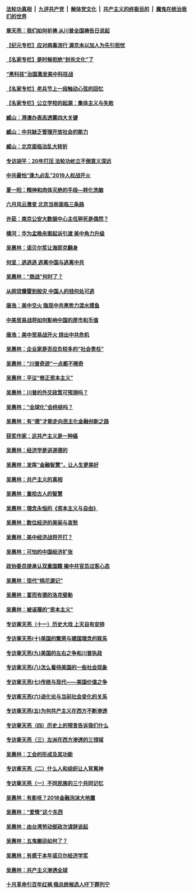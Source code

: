 ####  [法轮功真相](../../../../basic/blob/master/README.md?t=07092131) &nbsp;|&nbsp; [九评共产党](../../../../9ping.md/blob/master/README.md?t=07092131) &nbsp;|&nbsp; [解体党文化](../../../../jtdwh.md/blob/master/README.md?t=07092131)  &nbsp;|&nbsp; [共产主义的终极目的](../../../../gczydzjmd.md/blob/master/README.md?t=07092131) &nbsp;|&nbsp; [魔鬼在统治我们的世界](../../../../mgztzwmdsj.md/blob/master/README.md?t=07092131) 

#### [章天亮：我们如何祈祷 从川普全国祷告日说起](../pages/nsc423/n11944627.md?t=07092131) 

#### [【纪元专栏】应对病毒流行 渥京未以加人为先引担忧](../pages/nsc423/n11875714.md?t=07092131) 

#### [【名家专栏】是时候拒绝“封杀文化”了](../pages/nsc423/n11814093.md?t=07092131) 

#### [“黑科技”治国激发美中科技战](../pages/nsc423/n11638056.md?t=07092131) 

#### [【名家专栏】老兵节上一段触动心弦的回忆](../pages/nsc423/n11646016.md?t=07092131) 

#### [【名家专栏】公立学校的起源：集体主义与失败](../pages/nsc423/n11601833.md?t=07092131) 

#### [臧山：港澳办表态透露四大关键](../pages/nsc423/n11421628.md?t=07092131) 

#### [臧山：中共缺乏管理开放社会的能力](../pages/nsc423/n11407457.md?t=07092131) 

#### [臧山：北京面临治乱大转折](../pages/nsc423/n11406895.md?t=07092131) 

#### [专访胡平：20年打压 法轮功屹立不倒意义深远](../pages/nsc423/n11398800.md?t=07092131) 

#### [中共最怕“逢九必乱”2019人权战开火](../pages/nsc423/n11385248.md?t=07092131) 

#### [夏一阳：精神和肉体灭绝的手段—转化洗脑](../pages/nsc423/n11368250.md?t=07092131) 

#### [六月风云激变 北京当局面临三条路](../pages/nsc423/n11313668.md?t=07092131) 

#### [许茹：南京公安大数据中心主任猝死是偶然？](../pages/nsc423/n11064744.md?t=07092131) 

#### [横河：华为孟晚舟案起诉引渡 美中角力升级](../pages/nsc423/n11027230.md?t=07092131) 

#### [吴惠林：诺贝尔奖让海耶克翻身](../pages/nsc423/n10890049.md?t=07092131) 

#### [何坚：逃逃逃 逃离中国与逃离中共](../pages/nsc423/n10592891.md?t=07092131) 

#### [吴惠林：“商战”何时了？](../pages/nsc423/n10573558.md?t=07092131) 

#### [从网贷爆雷到股灾 中国人的钱何处可逃](../pages/nsc423/n10572800.md?t=07092131) 

#### [唐浩：美中交火 隐现中共黑势力混水摸鱼](../pages/nsc423/n10544040.md?t=07092131) 

#### [中美贸易战将如何影响中国的房市和币值](../pages/nsc423/n10543697.md?t=07092131) 

#### [唐浩：美中贸易战开火 烧出中共危机](../pages/nsc423/n10540126.md?t=07092131) 

#### [吴惠林：企业家是否应负较多的“社会责任”](../pages/nsc423/n10535022.md?t=07092131) 

#### [吴惠林：“川普奇迹”一点都不稀奇](../pages/nsc423/n10512808.md?t=07092131) 

#### [吴惠林：平议“修正资本主义”](../pages/nsc423/n10495724.md?t=07092131) 

#### [吴惠林：川普的外交政策可预测吗？](../pages/nsc423/n10462387.md?t=07092131) 

#### [吴惠林：“全球化”会终结吗？](../pages/nsc423/n10452838.md?t=07092131) 

#### [吴惠林：有“德”才能走向民主化金融创新之路](../pages/nsc423/n10432292.md?t=07092131) 

#### [获奖作家：这共产主义是一种癌](../pages/nsc423/n10431541.md?t=07092131) 

#### [吴惠林：经济学是讲道德的](../pages/nsc423/n10398014.md?t=07092131) 

#### [吴惠林：发挥“金融智慧”，让人生更美好](../pages/nsc423/n10375019.md?t=07092131) 

#### [吴惠林：共产主义的真相](../pages/nsc423/n10351394.md?t=07092131) 

#### [吴惠林：重拾古人的智慧](../pages/nsc423/n10337691.md?t=07092131) 

#### [吴惠林：理念永恒的《资本主义与自由》](../pages/nsc423/n10316274.md?t=07092131) 

#### [吴惠林：数位经济的美丽与哀愁](../pages/nsc423/n10292946.md?t=07092131) 

#### [吴惠林：美中经济战将开打？](../pages/nsc423/n10258825.md?t=07092131) 

#### [吴惠林：可怕的中国经济扩张](../pages/nsc423/n10219147.md?t=07092131) 

#### [政协委员提承认双重国籍 揭中共官员过客心态](../pages/nsc423/n10208809.md?t=07092131) 

#### [吴惠林：现代“桃花源记”](../pages/nsc423/n10185234.md?t=07092131) 

#### [吴惠林：富而有德的洛克斐勒](../pages/nsc423/n10142264.md?t=07092131) 

#### [吴惠林：被诬蔑的“资本主义”](../pages/nsc423/n10124816.md?t=07092131) 

#### [专访章天亮（十一）历史大戏 上天自有安排](../pages/nsc423/n10094905.md?t=07092131) 

#### [专访章天亮(十)美国的繁荣与建国理念的联系](../pages/nsc423/n10094899.md?t=07092131) 

#### [专访章天亮(九)美国的左右之争和川普执政](../pages/nsc423/n10094889.md?t=07092131) 

#### [专访章天亮(八)怎么看待美国的一些社会现象](../pages/nsc423/n10094857.md?t=07092131) 

#### [专访章天亮(七)传统与现代——美国价值之争](../pages/nsc423/n10093140.md?t=07092131) 

#### [专访章天亮(六)进化论与当前社会变化的关系](../pages/nsc423/n10092036.md?t=07092131) 

#### [专访章天亮(五)为何共产主义在西方不断渗透](../pages/nsc423/n10083620.md?t=07092131) 

#### [专访章天亮（四）历史上的预言告诉我们什么](../pages/nsc423/n10083606.md?t=07092131) 

#### [专访章天亮（三）左派在西方渗透的三领域](../pages/nsc423/n10081115.md?t=07092131) 

#### [吴惠林：工会的形成及其功能](../pages/nsc423/n10080633.md?t=07092131) 

#### [专访章天亮（二）什么人和组织让人背离神](../pages/nsc423/n10076637.md?t=07092131) 

#### [专访章天亮（一）不同民族的三个共同记忆](../pages/nsc423/n10074188.md?t=07092131) 

#### [吴惠林：有影呒？2018金融泡沫大地震](../pages/nsc423/n10040534.md?t=07092131) 

#### [吴惠林：“爱情”这个东西](../pages/nsc423/n10019423.md?t=07092131) 

#### [吴惠林：由台湾劳动部政次请辞说起](../pages/nsc423/n9979679.md?t=07092131) 

#### [吴惠林：五鬼搬运如何了？](../pages/nsc423/n9925338.md?t=07092131) 

#### [吴惠林：有感于本年诺贝尔经济学奖](../pages/nsc423/n9871883.md?t=07092131) 

#### [吴惠林：共产主义渗透全球](../pages/nsc423/n9812748.md?t=07092131) 

#### [十月革命引百年红祸 俄总统候选人吁下葬列宁](../pages/nsc423/n9810182.md?t=07092131) 

